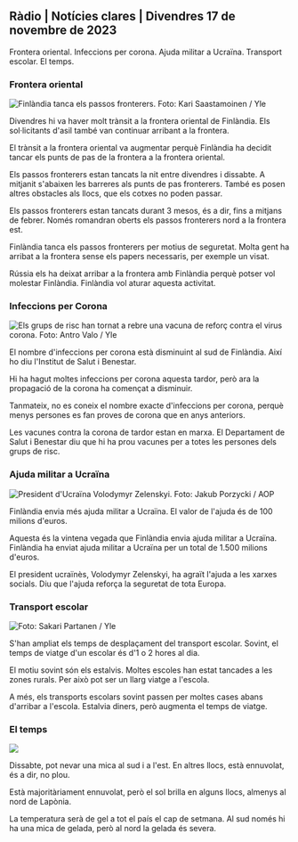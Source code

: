 ## Ràdio \| Notícies clares \| Divendres 17 de novembre de 2023

Frontera oriental. Infeccions per corona. Ajuda militar a Ucraïna. Transport escolar. El temps.

### Frontera oriental

![Finlàndia tanca els passos fronterers. Foto: Kari Saastamoinen / Yle](https://images.cdn.yle.fi/image/upload/c_crop,h_2908,w_5178,x_0,y_0/ar_1.7777777777777777,c_fill,g_faces,h_671.0/d_1201.q_auto:eco/f_auto/fl_lossy/v1699908616/39-1200025655285565477b)

Divendres hi va haver molt trànsit a la frontera oriental de Finlàndia. Els sol·licitants d'asil també van continuar arribant a la frontera.

El trànsit a la frontera oriental va augmentar perquè Finlàndia ha decidit tancar els punts de pas de la frontera a la frontera oriental.

Els passos fronterers estan tancats la nit entre divendres i dissabte. A mitjanit s'abaixen les barreres als punts de pas fronterers. També es posen altres obstacles als llocs, que els cotxes no poden passar.

Els passos fronterers estan tancats durant 3 mesos, és a dir, fins a mitjans de febrer. Només romandran oberts els passos fronterers nord a la frontera est.

Finlàndia tanca els passos fronterers per motius de seguretat. Molta gent ha arribat a la frontera sense els papers necessaris, per exemple un visat.

Rússia els ha deixat arribar a la frontera amb Finlàndia perquè potser vol molestar Finlàndia. Finlàndia vol aturar aquesta activitat.

### Infeccions per Corona

![Els grups de risc han tornat a rebre una vacuna de reforç contra el virus corona. Foto: Antro Valo / Yle](https://images.cdn.yle.fi/image/upload/c_crop,h_3247,w_5773,x_0,y_601/ar_1.7777777777777777,c_fill,g_faces,h_6710./d_r1_201./0.q_auto:eco/f_auto/fl_lossy/v1699867130/39-11997076551e51acfff3)

El nombre d'infeccions per corona està disminuint al sud de Finlàndia. Així ho diu l'Institut de Salut i Benestar.

Hi ha hagut moltes infeccions per corona aquesta tardor, però ara la propagació de la corona ha començat a disminuir.

Tanmateix, no es coneix el nombre exacte d'infeccions per corona, perquè menys persones es fan proves de corona que en anys anteriors.

Les vacunes contra la corona de tardor estan en marxa. El Departament de Salut i Benestar diu que hi ha prou vacunes per a totes les persones dels grups de risc.

### Ajuda militar a Ucraïna

![President d'Ucraïna Volodymyr Zelenskyi. Foto: Jakub Porzycki / AOP](https://images.cdn.yle.fi/image/upload/c_crop,h_1393,w_2477,x_0,y_0/ar_1.7777777777777777,c_fill,g_faces,h_675/0,d_1201.q_auto:eco/f_auto/fl_lossy/v1696579988/39-1182210651fc13097ccb)

Finlàndia envia més ajuda militar a Ucraïna. El valor de l'ajuda és de 100 milions d'euros.

Aquesta és la vintena vegada que Finlàndia envia ajuda militar a Ucraïna. Finlàndia ha enviat ajuda militar a Ucraïna per un total de 1.500 milions d'euros.

El president ucraïnès, Volodymyr Zelenskyi, ha agraït l'ajuda a les xarxes socials. Diu que l'ajuda reforça la seguretat de tota Europa.

### Transport escolar

![ Foto: Sakari Partanen / Yle](https://images.cdn.yle.fi/image/upload/c_crop,h_1494,w_2655,x_0,y_0/ar_1.7777777777777777,c_fill,g_faces,h_675/w_1201.dp0/q_auto:eco/f_auto/fl_lossy/v1677057284/39-107608063f5dc988d5c3)

S'han ampliat els temps de desplaçament del transport escolar. Sovint, el temps de viatge d'un escolar és d'1 o 2 hores al dia.

El motiu sovint són els estalvis. Moltes escoles han estat tancades a les zones rurals. Per això pot ser un llarg viatge a l'escola.

A més, els transports escolars sovint passen per moltes cases abans d'arribar a l'escola. Estalvia diners, però augmenta el temps de viatge.

### El temps

![](https://images.cdn.yle.fi/image/upload/c_crop,h_1080,w_1919,x_0,y_0/ar_1.777777777777777,c_fill,g_faces,h_675,w_1200/dpr_auto1eco.0/dpr_1eco:0/dpr_autof_auto/fl_lossy/v1700238427/39-120255565579437e32dc)

Dissabte, pot nevar una mica al sud i a l'est. En altres llocs, està ennuvolat, és a dir, no plou.

Està majoritàriament ennuvolat, però el sol brilla en alguns llocs, almenys al nord de Lapònia.

La temperatura serà de gel a tot el país el cap de setmana. Al sud només hi ha una mica de gelada, però al nord la gelada és severa.